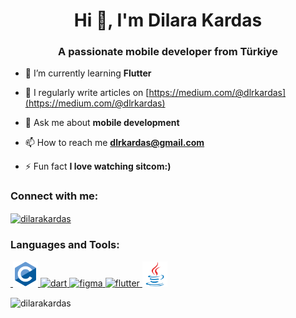 <h1 align="center">Hi 👋, I'm Dilara Kardas</h1>
<h3 align="center">A passionate mobile developer from Türkiye</h3>

- 🌱 I’m currently learning **Flutter**

- 📝 I regularly write articles on [https://medium.com/@dlrkardas](https://medium.com/@dlrkardas)

- 💬 Ask me about **mobile development**

- 📫 How to reach me **dlrkardas@gmail.com**

- ⚡ Fun fact **I love watching sitcom:)**

<h3 align="left">Connect with me:</h3>
<p align="left">

<a href="https://linkedin.com/in/dilarakardas" target="blank"><img align="center" src="https://raw.githubusercontent.com/rahuldkjain/github-profile-readme-generator/master/src/images/icons/Social/linked-in-alt.svg" alt="dilarakardas" height="30" width="40" /></a>


</p>

<h3 align="left">Languages and Tools:</h3>
<p align="left"> <a href="https://developer.android.com" target="_blank" rel="noreferrer"> <img  <a href="https://www.cprogramming.com/" target="_blank" rel="noreferrer"> <img src="https://raw.githubusercontent.com/devicons/devicon/master/icons/c/c-original.svg" alt="c" width="40" height="40"/> </a> <a href="https://dart.dev" target="_blank" rel="noreferrer"> <img src="https://www.vectorlogo.zone/logos/dartlang/dartlang-icon.svg" alt="dart" width="40" height="40"/> </a> <a href="https://www.figma.com/" target="_blank" rel="noreferrer"> <img src="https://www.vectorlogo.zone/logos/figma/figma-icon.svg" alt="figma" width="40" height="40"/> </a> <a href="https://flutter.dev" target="_blank" rel="noreferrer"> <img src="https://www.vectorlogo.zone/logos/flutterio/flutterio-icon.svg" alt="flutter" width="40" height="40"/> </a> <a href="https://www.java.com" target="_blank" rel="noreferrer"> <img src="https://raw.githubusercontent.com/devicons/devicon/master/icons/java/java-original.svg" alt="java" width="40" height="40"/> </a> 


<p><img align="center" src="https://github-readme-stats.vercel.app/api/top-langs?username=dilarakardas&show_icons=true&locale=en&layout=compact" alt="dilarakardas" /></p>
